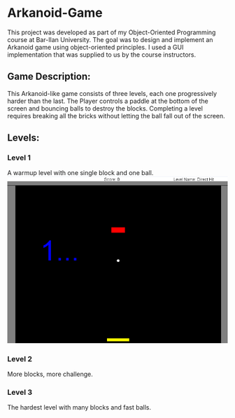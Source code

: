 # **Arkanoid-Game**

This project was developed as part of my Object-Oriented Programming course at Bar-Ilan University. The goal was to design and implement an Arkanoid game using object-oriented principles. I used a GUI implementation that was supplied to us by the course instructors.

## **Game Description:**

This Arkanoid-like game consists of three levels, each one progressively harder than the last. The Player controls a paddle at the bottom of the screen and bouncing balls to destroy the blocks. Completing a level requires breaking all the bricks without letting the ball fall out of the screen.

## **Levels:**

### **Level 1**
A warmup level with one single block and one ball.
![Level 1](pictures/arkanoid-level1.png)

### **Level 2**
More blocks, more challenge.

### **Level 3**
The hardest level with many blocks and fast balls.
